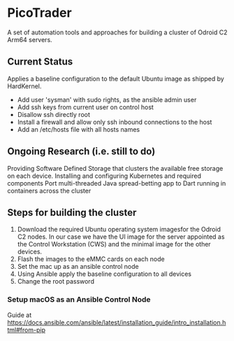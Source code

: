 # PicoTrader

A set of automation tools and approaches for building a cluster of Odroid C2 Arm64 servers. 

## Current Status

Applies a baseline configuration to the default Ubuntu image as shipped by HardKernel.
- Add user 'sysman' with sudo rights, as the ansible admin user
- Add ssh keys from current user on control host
- Disallow ssh directly root
- Install a firewall and allow only ssh inbound connections to the host
- Add an /etc/hosts file with all hosts names

## Ongoing Research (i.e. still to do)

Providing Software Defined Storage that clusters the available free storage on each device.
Installing and configuring Kubernetes and required components
Port multi-threaded Java spread-betting app to Dart running in containers across the cluster 

## Steps for building the cluster

1. Download the required Ubuntu operating system imagesfor the Odroid C2 nodes. In our case we have the UI image for the server appointed as the Control Workstation (CWS) and the minimal image for the other devices.
2. Flash the images to the eMMC cards on each node
3. Set the mac up as an ansible control node
4. Using Ansible apply the baseline configuration to all devices
5. Change the root password

### Setup macOS as an Ansible Control Node
Guide at https://docs.ansible.com/ansible/latest/installation_guide/intro_installation.html#from-pip



